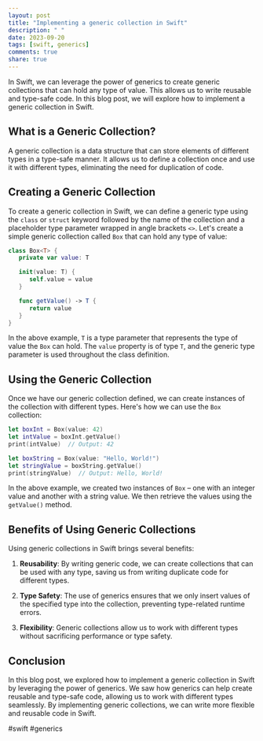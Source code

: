 ```yaml
---
layout: post
title: "Implementing a generic collection in Swift"
description: " "
date: 2023-09-20
tags: [swift, generics]
comments: true
share: true
---
```


In Swift, we can leverage the power of generics to create generic collections that can hold any type of value. This allows us to write reusable and type-safe code. In this blog post, we will explore how to implement a generic collection in Swift.

## What is a Generic Collection?

A generic collection is a data structure that can store elements of different types in a type-safe manner. It allows us to define a collection once and use it with different types, eliminating the need for duplication of code.

## Creating a Generic Collection

To create a generic collection in Swift, we can define a generic type using the `class` or `struct` keyword followed by the name of the collection and a placeholder type parameter wrapped in angle brackets `<>`. Let's create a simple generic collection called `Box` that can hold any type of value:

```swift
class Box<T> {
   private var value: T

   init(value: T) {
      self.value = value
   }

   func getValue() -> T {
      return value
   }
}
```

In the above example, `T` is a type parameter that represents the type of value the `Box` can hold. The `value` property is of type `T`, and the generic type parameter is used throughout the class definition.

## Using the Generic Collection

Once we have our generic collection defined, we can create instances of the collection with different types. Here's how we can use the `Box` collection:

```swift
let boxInt = Box(value: 42)
let intValue = boxInt.getValue()
print(intValue)  // Output: 42

let boxString = Box(value: "Hello, World!")
let stringValue = boxString.getValue()
print(stringValue)  // Output: Hello, World!
```

In the above example, we created two instances of `Box` – one with an integer value and another with a string value. We then retrieve the values using the `getValue()` method.

## Benefits of Using Generic Collections

Using generic collections in Swift brings several benefits:

1. **Reusability**: By writing generic code, we can create collections that can be used with any type, saving us from writing duplicate code for different types.

2. **Type Safety**: The use of generics ensures that we only insert values of the specified type into the collection, preventing type-related runtime errors.

3. **Flexibility**: Generic collections allow us to work with different types without sacrificing performance or type safety.

## Conclusion

In this blog post, we explored how to implement a generic collection in Swift by leveraging the power of generics. We saw how generics can help create reusable and type-safe code, allowing us to work with different types seamlessly. By implementing generic collections, we can write more flexible and reusable code in Swift.

#swift #generics